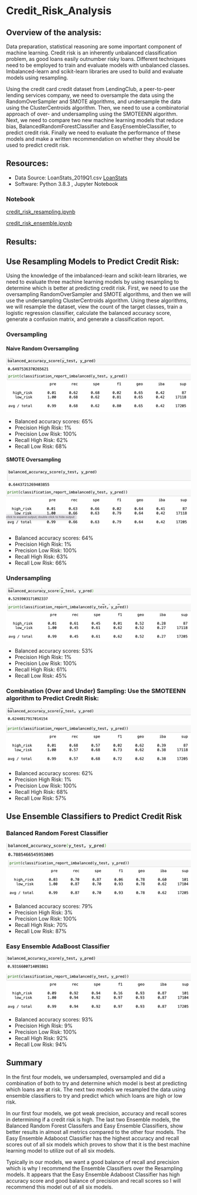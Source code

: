 # Credit_Risk_Analysis

## Overview of the analysis:

Data preparation, statistical reasoning are some important component of  machine learning. Credit risk is an inherently unbalanced classification problem, as good loans easily outnumber risky loans. Different techniques need to be employed  to train and evaluate models with unbalanced classes. Imbalanced-learn and scikit-learn libraries are used to build and evaluate models using resampling.

Using the credit card credit dataset from LendingClub, a peer-to-peer lending services company, we need to oversample the data using the RandomOverSampler and SMOTE algorithms, and undersample the data using the ClusterCentroids algorithm. Then, we need to  use a combinatorial approach of over- and undersampling using the SMOTEENN algorithm. Next, we need to compare two new machine learning models that reduce bias, BalancedRandomForestClassifier and EasyEnsembleClassifier, to predict credit risk. Finally we need to evaluate the performance of these models and make a written recommendation on whether they should be used to predict credit risk.

## Resources:
* Data Source: LoanStats_2019Q1.csv [LoanStats](https://github.com/NishatSultana3538/Credit_Risk_Analysis/blob/main/LoanStats_2019Q1.csv)
* Software: Python 3.8.3 , Jupyter Notebook 

### Notebook

[credit_risk_resampling.ipynb](https://github.com/NishatSultana3538/Credit_Risk_Analysis/blob/main/credit_risk_resampling.ipynb)

[credit_risk_ensemble.ipynb](https://github.com/NishatSultana3538/Credit_Risk_Analysis/blob/main/credit_risk_ensemble.ipynb)

## Results:

## Use Resampling Models to Predict Credit Risk:
Using the  knowledge of the imbalanced-learn and scikit-learn libraries, we need to evaluate three machine learning models by using resampling to determine which is better at predicting credit risk. First, we need to  use the oversampling RandomOverSampler and SMOTE algorithms, and then we will  use the undersampling ClusterCentroids algorithm. Using these algorithms, we will resample the dataset, view the count of the target classes, train a logistic regression classifier, calculate the balanced accuracy score, generate a confusion matrix, and generate a classification report.

### Oversampling

#### Naive Random Oversampling

![NRM_ACC](https://github.com/NishatSultana3538/Credit_Risk_Analysis/blob/main/Image/NRO%20ACC.png)
![NRM-CL](https://github.com/NishatSultana3538/Credit_Risk_Analysis/blob/main/Image/NRO%20CL.png)

* Balanced accuracy scores: 65%
* Precision High Risk: 1%
* Precision Low Risk: 100%
* Recall High Risk: 62%
* Recall Low Risk: 68%

#### SMOTE Oversampling
![SMOTE_ACC](https://github.com/NishatSultana3538/Credit_Risk_Analysis/blob/main/Image/SMOTE%20ACC.png)
![SMOTE-CL](https://github.com/NishatSultana3538/Credit_Risk_Analysis/blob/main/Image/SMOTE%20CL.png)

* Balanced accuracy scores: 64%
* Precision High Risk: 1%
* Precision Low Risk: 100%
* Recall High Risk: 63%
* Recall Low Risk: 66%

### Undersampling
![CC_ACC](https://github.com/NishatSultana3538/Credit_Risk_Analysis/blob/main/Image/CC%20ACC.png)
![CC-CL](https://github.com/NishatSultana3538/Credit_Risk_Analysis/blob/main/Image/CC%20CL.png)
* Balanced accuracy scores: 53%
* Precision High Risk: 1%
* Precision Low Risk: 100%
* Recall High Risk: 61%
* Recall Low Risk: 45%

### Combination (Over and Under) Sampling: Use the SMOTEENN algorithm to Predict Credit Risk:
![SMOTEEN_ACC](https://github.com/NishatSultana3538/Credit_Risk_Analysis/blob/main/Image/SMOTTEN%20ACC%20.png)
![SMOTEEN-CL](https://github.com/NishatSultana3538/Credit_Risk_Analysis/blob/main/Image/SMOTTEN%20CL.png)
* Balanced accuracy scores: 62%
* Precision High Risk: 1%
* Precision Low Risk: 100%
* Recall High Risk: 68%
* Recall Low Risk: 57%

## Use Ensemble Classifiers to Predict Credit Risk

### Balanced Random Forest Classifier
![BRFC_ACC](https://github.com/NishatSultana3538/Credit_Risk_Analysis/blob/main/Image/BRFC%20ACC.png)
![BRFC-CL](https://github.com/NishatSultana3538/Credit_Risk_Analysis/blob/main/Image/BRFC%20CL.png)
* Balanced accuracy scores: 79%
* Precision High Risk: 3%
* Precision Low Risk: 100%
* Recall High Risk: 70%
* Recall Low Risk: 87%

### Easy Ensemble AdaBoost Classifier
![EEAC_ACC](https://github.com/NishatSultana3538/Credit_Risk_Analysis/blob/main/Image/EEAC%20ACC.png)
![EEAC-CL](https://github.com/NishatSultana3538/Credit_Risk_Analysis/blob/main/Image/EEAC%20CL%20.png)
* Balanced accuracy scores: 93%
* Precision High Risk: 9%
* Precision Low Risk: 100%
* Recall High Risk: 92%
* Recall Low Risk: 94%

## Summary
In the first four models, we undersampled, oversampled and did a combination of both to try and determine which model is best at predicting which loans are at risk. The next two models we resampled the data using ensemble classifiers to try and predict which which loans are high or low risk.

In our first four models, we got weak precision, accuracy and recall scores in determining if a credit risk is high. The last two Ensemble models, the Balanced Random Forest Classifers and Easy Ensemble Classifiers, show better results in almost all metrics compared to the other four models. The Easy Ensemble Adaboost Classifier has the highest accuracy and recall scores out of all six models which proves to show that it is the best machine learning model to utilize out of all six models.

Typically in our models, we want a good balance of recall and precision which is why I recommend the Ensemble Classifiers over the Resampling models. It appears that the Easy Ensemble Adaboost Classifier has high accuracy score and good balance of precision and recall scores so I will recommend this model out of all six models.

